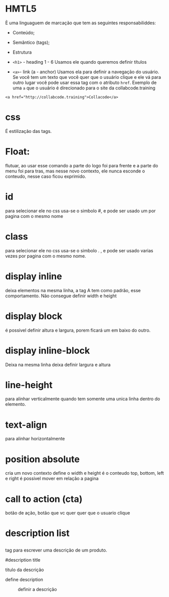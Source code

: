 # HMTL5

È uma linguaguem de marcação que tem as seguintes responsabiliddes:

- Conteúdo;
- Semântico (tags);
- Estrutura

- `<h1>` - heading 1 - 6
Usamos ele quando queremos definir títulos

- `<a>`- link (a - anchor)
Usamos ela para definir a navegação do usuário. Se você tem
um texto que você quer que o usuário clique e ele vá para outro lugar
você pode usar essa tag com o atributo `href`. Exemplo de uma
`a` que o usuário é direcionado para o site da collabcode.training

```
<a href="http://collabcode.training">Collacode</a>
```

# css

É estilização das tags.


# Float:

flutuar, ao usar esse comando a parte do logo foi para frente e a parte do menu foi para tras, mas nesse novo contexto, ele nunca esconde o conteudo, nesse caso ficou exprimido.

# id

para selecionar ele no css usa-se o simbolo #, e pode ser usado um por pagina com o mesmo nome

# class

para selecionar ele no css usa-se o simbolo . , e pode ser usado varias vezes por pagina com o mesmo nome.

# display inline

deixa elementos na mesma linha, a tag A tem como padrão, esse comportamento.
Não consegue definir width e height

# display block

é possivel definir altura e largura, porem ficará um em baixo do outro.

# display inline-block

Deixa na mesma linha
deixa definir largura e altura

# line-height

para alinhar verticalmente quando tem somente uma unica linha dentro do elemento.


# text-align

para alinhar horizontalmente

# position absolute

cria um novo contexto
define o width e height é o conteudo
top, bottom, left e right é possivel mover em relação a pagina


# call to action (cta)
botão de ação, botão que vc quer quer que o usuario clique

# description list <dl>

tag para escrever uma descrição de um produto.

#description title <dt>
titulo da descrição

define description <dd>
definir a descrição